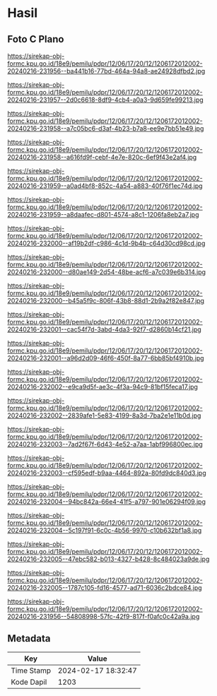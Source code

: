 # Hasil

## Foto C Plano

https://sirekap-obj-formc.kpu.go.id/18e9/pemilu/pdpr/12/06/17/20/12/1206172012002-20240216-231956--ba441b16-77bd-464a-94a8-ae24928dfbd2.jpg

https://sirekap-obj-formc.kpu.go.id/18e9/pemilu/pdpr/12/06/17/20/12/1206172012002-20240216-231957--2d0c6618-8df9-4cb4-a0a3-9d659fe99213.jpg

https://sirekap-obj-formc.kpu.go.id/18e9/pemilu/pdpr/12/06/17/20/12/1206172012002-20240216-231958--a7c05bc6-d3af-4b23-b7a8-ee9e7bb51e49.jpg

https://sirekap-obj-formc.kpu.go.id/18e9/pemilu/pdpr/12/06/17/20/12/1206172012002-20240216-231958--a616fd9f-cebf-4e7e-820c-6ef9f43e2af4.jpg

https://sirekap-obj-formc.kpu.go.id/18e9/pemilu/pdpr/12/06/17/20/12/1206172012002-20240216-231959--a0ad4bf8-852c-4a54-a883-40f76f1ec74d.jpg

https://sirekap-obj-formc.kpu.go.id/18e9/pemilu/pdpr/12/06/17/20/12/1206172012002-20240216-231959--a8daafec-d801-4574-a8c1-1206fa8eb2a7.jpg

https://sirekap-obj-formc.kpu.go.id/18e9/pemilu/pdpr/12/06/17/20/12/1206172012002-20240216-232000--af19b2df-c986-4c1d-9b4b-c64d30cd98cd.jpg

https://sirekap-obj-formc.kpu.go.id/18e9/pemilu/pdpr/12/06/17/20/12/1206172012002-20240216-232000--d80ae149-2d54-48be-acf6-a7c039e6b314.jpg

https://sirekap-obj-formc.kpu.go.id/18e9/pemilu/pdpr/12/06/17/20/12/1206172012002-20240216-232000--b45a5f9c-806f-43b8-88d1-2b9a2f82e847.jpg

https://sirekap-obj-formc.kpu.go.id/18e9/pemilu/pdpr/12/06/17/20/12/1206172012002-20240216-232001--cac54f7d-3abd-4da3-92f7-d2860b14cf21.jpg

https://sirekap-obj-formc.kpu.go.id/18e9/pemilu/pdpr/12/06/17/20/12/1206172012002-20240216-232001--a96d2d09-46f6-450f-8a77-6bb85bf4910b.jpg

https://sirekap-obj-formc.kpu.go.id/18e9/pemilu/pdpr/12/06/17/20/12/1206172012002-20240216-232002--e9ca9d5f-ae3c-4f3a-94c9-81bf15feca17.jpg

https://sirekap-obj-formc.kpu.go.id/18e9/pemilu/pdpr/12/06/17/20/12/1206172012002-20240216-232002--2839afe1-5e83-4199-8a3d-7ba2e1e11b0d.jpg

https://sirekap-obj-formc.kpu.go.id/18e9/pemilu/pdpr/12/06/17/20/12/1206172012002-20240216-232003--7ad2f67f-6d43-4e52-a7aa-1abf996800ec.jpg

https://sirekap-obj-formc.kpu.go.id/18e9/pemilu/pdpr/12/06/17/20/12/1206172012002-20240216-232003--cf595edf-b9aa-4464-892a-80fd9dc840d3.jpg

https://sirekap-obj-formc.kpu.go.id/18e9/pemilu/pdpr/12/06/17/20/12/1206172012002-20240216-232004--94bc842a-66e4-41f5-a797-901e06294f09.jpg

https://sirekap-obj-formc.kpu.go.id/18e9/pemilu/pdpr/12/06/17/20/12/1206172012002-20240216-232004--5c197f91-6c0c-4b56-9970-c10b632bf1a8.jpg

https://sirekap-obj-formc.kpu.go.id/18e9/pemilu/pdpr/12/06/17/20/12/1206172012002-20240216-232005--47ebc582-b013-4327-b428-8c484023a9de.jpg

https://sirekap-obj-formc.kpu.go.id/18e9/pemilu/pdpr/12/06/17/20/12/1206172012002-20240216-232005--1787c105-fd16-4577-ad71-6036c2bdce84.jpg

https://sirekap-obj-formc.kpu.go.id/18e9/pemilu/pdpr/12/06/17/20/12/1206172012002-20240216-231956--54808998-57fc-42f9-817f-f0afc0c42a9a.jpg


## Metadata

| Key        | Value               |
| ---------- | ------------------- |
| Time Stamp | 2024-02-17 18:32:47 |
| Kode Dapil | 1203                |



